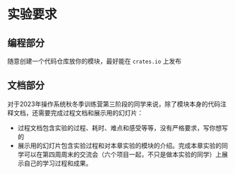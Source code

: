 # 实验要求

## 编程部分

随意创建一个代码仓库放你的模块，最好能在 `crates.io` 上发布

## 文档部分

对于2023年操作系统秋冬季训练营第三阶段的同学来说，除了模块本身的代码注释文档，还需要完成过程文档和展示用的幻灯片：

- 过程文档包含实验的过程、耗时、难点和感受等等，没有严格要求，写你想写的
- 展示用的幻灯片包含实验过程和对本章实验的模块的介绍。完成本章实验的同学可以在第四周周末的交流会（六个项目一起，不只是做本实验的同学）上展示自己的学习过程和成果。
